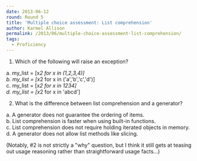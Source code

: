 ```yaml
---
date: 2013-06-12
round: Round 5
title: 'Multiple choice assessment: List comprehension'
author: Karmel Allison
permalink: /2013/06/multiple-choice-assessment-list-comprehension/
tags:
  - Proficiency
---
```

1. Which of the following will raise an exception?

a. my_list = [x*2 for x in (1,2,3,4)]  
b. my_list = [x*2 for x in ('a','b','c','d')]  
c. my_list = [x*2 for x in 1234]  
d. my_list = [x*2 for x in 'abcd']

2. What is the difference between list comprehension and a generator?

a. A generator does not guarantee the ordering of items.  
b. List comprehension is faster when using built-in functions.  
c. List comprehension does not require holding iterated objects in memory.  
d. A generator does not allow list methods like slicing.

(Notably, #2 is not strictly a "why" question, but I think it still gets at teasing out usage reasoning rather than straightforward usage facts...)
